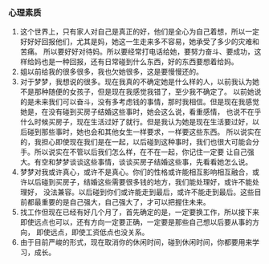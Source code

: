 ### 心理素质
1. 这个世界上，只有家人对自己是真正的好，他们是全心为自己着想，所以一定好好好回报他们，尤其是妈，她这一生走来多不容易，她承受了多少的灾难和苦痛。
所以要好好对待妈。所以要经常打电话给她，要努力奋斗、要成功，这样给妈也是一种回报，还有日常碰到什么东西，好的东西要想着给妈。
2. 姐以前给我的很多很多，我也欠她很多，这是要慢慢还的。
3. 对于梦梦，我想说的很多。现在我真的不确定她是什么样的人，以前我认为她不是那种随便的女孩子，但是现在我感觉我错了，至少我不确定了。
以前她说的是未来我们可以奋斗，没有多考虑钱的事情，那时我相信。但是现在我感觉她是，在没有碰到买房子结婚这些事时，她会这么说，看重感情，
也说不在乎什么时候买房子，现在生活过好了就行。但是我认为她是现在生活要过好，以后碰到那些事时，她也会和其他女生一样要求，一样要这些东西。
所以说实在的，我担心即使现在我们是在一起，以后碰到这种事时，我们也很大可能会分手。所以说实在不管以后我们怎么样，在不在一起，你记住一定要
让自己强大。有空和梦梦谈谈这些事情，谈谈买房子结婚这些事，先看看她怎么说。
4. 梦梦对我或许真心，或许不是真心。你们的性格或许能相互影响相互融合，或许以后碰到买房子，结婚这些需要很多钱的地方，我们能处理好，或许不能处理好，
没法兼容。以后碰到你们或许能走到最后，或许不能走到最后。这些目前都最重要的是自己强大，自己强大了，才可以把握住未来。
5. 找工作但现在已经有好几个月了，首先确定的是，一定要换工作，所以接下来即使远点也可以，还有方向一定要正确，一定要是那些自己想以后要从事的方向，
即使远点，即使工资低点也没关系。
6. 由于目前严峻的形式，现在取消你的休闲时间，碰到休闲时间，你都要用来学习，成长。


